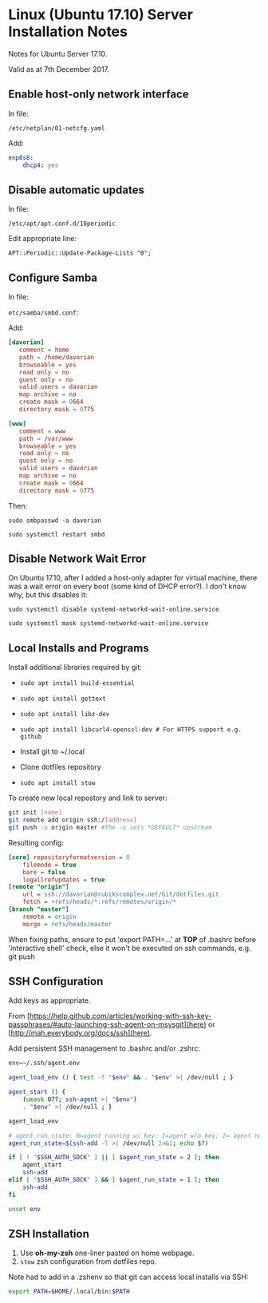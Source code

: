 # Linux (Ubuntu 17.10) Server Installation Notes

Notes for Ubuntu Server 17.10.

Valid as at 7th December 2017.

## Enable host-only network interface

In file:

`/etc/netplan/01-netcfg.yaml`

Add:

```yaml
enp0s8:
    dhcp4: yes
```

## Disable automatic updates

In file:

`/etc/apt/apt.conf.d/10periodic` 

Edit appropriate line:

`APT::Periodic::Update-Package-Lists "0";`

## Configure Samba

In file:

`etc/samba/smbd.conf`:

Add:

```conf
[davorian]
   comment = home
   path = /home/davorian
   browseable = yes
   read only = no
   guest only = no
   valid users = davorian
   map archive = no
   create mask = 0664
   directory mask = 0775

[www]
   comment = www
   path = /var/www
   browseable = yes
   read only = no
   guest only = no
   valid users = davorian
   map archive = no
   create mask = 0664
   directory mask = 0775
```

Then:

`sudo smbpasswd -a davorian`

`sudo systemctl restart smbd`

## Disable Network Wait Error

On Ubuntu 17.10, after I added a host-only adapter for virtual machine, there was a wait error on every boot (some kind of DHCP error?).  I don't know why, but this disables it:

`sudo systemctl disable systemd-networkd-wait-online.service`

`sudo systemctl mask systemd-networkd-wait-online.service`

## Local Installs and Programs

Install additional libraries required by git:
- `sudo apt install build-essential`
- `sudo apt install gettext`
- `sudo apt install libz-dev`
- `sudo apt install libcurl4-openssl-dev # For HTTPS support e.g. github`

- Install git to ~/.local
- Clone dotfiles repository
- `sudo apt install stow`

To create new local repostory and link to server:

```bash
git init [name]
git remote add origin ssh:/[address]
git push -u origin master #The -u sets *DEFAULT* upstream
```

Resulting config:

```ini
[core] repositoryformatversion = 0
	filemode = true
	bare = false
	logallrefupdates = true
[remote "origin"]
	url = ssh://davorian@rubikscomplex.net/Git/dotfiles.git
	fetch = +refs/heads/*:refs/remotes/origin/*
[branch "master"]
	remote = origin
	merge = refs/heads/master
```

When fixing paths, ensure to put 'export PATH=...' at **TOP** of .bashrc before 'interactive shell' check, else it won't be executed on ssh commands, e.g. git push

## SSH Configuration

Add keys as appropriate.

From [https://help.github.com/articles/working-with-ssh-key-passphrases/#auto-launching-ssh-agent-on-msysgit](here) or [http://mah.everybody.org/docs/ssh](here).

Add persistent SSH management to .bashrc and/or .zshrc:

```bash
env=~/.ssh/agent.env

agent_load_env () { test -f "$env" && . "$env" >| /dev/null ; }

agent_start () {
    (umask 077; ssh-agent >| "$env")
    . "$env" >| /dev/null ; }

agent_load_env

# agent_run_state: 0=agent running w/ key; 1=agent w/o key; 2= agent not running
agent_run_state=$(ssh-add -l >| /dev/null 2>&1; echo $?)

if [ ! "$SSH_AUTH_SOCK" ] || [ $agent_run_state = 2 ]; then
    agent_start
    ssh-add
elif [ "$SSH_AUTH_SOCK" ] && [ $agent_run_state = 1 ]; then
    ssh-add
fi

unset env
```

## ZSH Installation

1. Use **oh-my-zsh** one-liner pasted on home webpage.
2. `stow` zsh configuration from dotfiles repo.

Note had to add in a .zshenv so that git can access local installs via SSH:

```bash
export PATH=$HOME/.local/bin:$PATH
```
